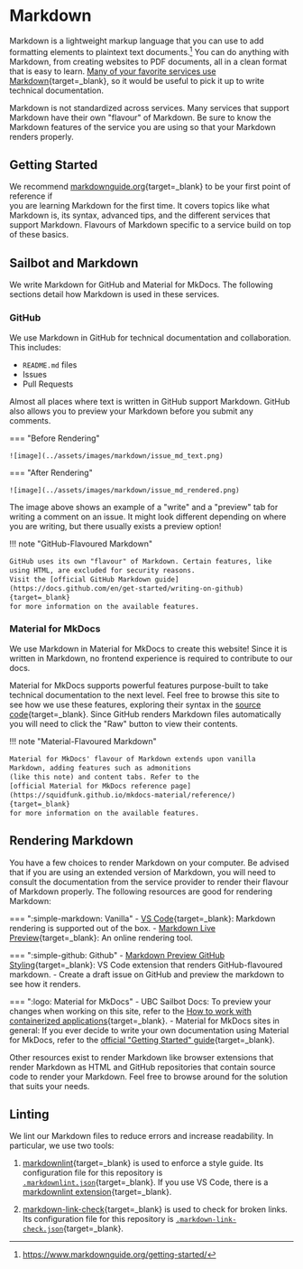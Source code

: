 # Markdown

Markdown is a lightweight markup language that you can use to add formatting elements to plaintext text documents.[^1]
You can do anything with Markdown, from creating websites to PDF documents, all in a clean format that is easy to
learn. [Many of your favorite services use Markdown](https://www.markdownguide.org/tools/){target=_blank}, so it would
be useful to pick it up to write technical documentation.

Markdown is not standardized across services. Many services that support Markdown have their
own "flavour" of Markdown. Be sure to know the Markdown features of the service
you are using so that your Markdown renders properly.

## Getting Started

We recommend [markdownguide.org](https://www.markdownguide.org/){target=_blank} to be your first point of reference if\
you are learning Markdown for the first time. It covers topics like what Markdown is, its syntax, advanced tips, and the
different services that support Markdown. Flavours of Markdown specific to a service build on top of these basics.

## Sailbot and Markdown

We write Markdown for GitHub and Material for MkDocs. The following sections
detail how Markdown is used in these services.

### GitHub

We use Markdown in GitHub for technical documentation and collaboration. This includes:

- `README.md` files
- Issues
- Pull Requests

Almost all places where text is written in GitHub support Markdown. GitHub also allows you to preview
your Markdown before you submit any comments.

=== "Before Rendering"

    ![image](../assets/images/markdown/issue_md_text.png)

=== "After Rendering"

    ![image](../assets/images/markdown/issue_md_rendered.png)

The image above shows an example of a "write" and a "preview" tab for writing a comment on an issue. It might look
different depending on where you are writing, but there usually exists a preview option!

!!! note "GitHub-Flavoured Markdown"

    GitHub uses its own "flavour" of Markdown. Certain features, like using HTML, are excluded for security reasons.
    Visit the [official GitHub Markdown guide](https://docs.github.com/en/get-started/writing-on-github){target=_blank}
    for more information on the available features.

### Material for MkDocs

We use Markdown in Material for MkDocs to create this website! Since it is written in Markdown, no frontend
experience is required to contribute to our docs.

Material for MkDocs supports powerful features purpose-built to take technical documentation to the next level.
Feel free to browse this site to see how we use these features, exploring their syntax in the
[source code](https://github.com/UBCSailbot/sailbot_workspace/tree/main/docs){target=_blank}.
Since GitHub renders Markdown files automatically you will need to click the "Raw" button to view their contents.

!!! note "Material-Flavoured Markdown"

    Material for MkDocs' flavour of Markdown extends upon vanilla Markdown, adding features such as admonitions
    (like this note) and content tabs. Refer to the
    [official Material for MkDocs reference page](https://squidfunk.github.io/mkdocs-material/reference/){target=_blank}
    for more information on the available features.

## Rendering Markdown

You have a few choices to render Markdown on your computer.
Be advised that if you are using an extended version of Markdown, you will
need to consult the documentation from the service provider to render their flavour of Markdown properly. The following
resources are good for rendering Markdown:

=== ":simple-markdown: Vanilla"
    - [VS Code](https://code.visualstudio.com/docs/languages/markdown#_markdown-preview){target=_blank}: Markdown
    rendering is supported
    out of the box.
    - [Markdown Live Preview](https://markdownlivepreview.com/){target=_blank}: An online rendering tool.

=== ":simple-github: Github"
    - [Markdown Preview GitHub Styling](https://marketplace.visualstudio.com/items?itemName=bierner.markdown-preview-github-styles){target=_blank}:
    VS Code extension that renders GitHub-flavoured markdown.
    - Create a draft issue on GitHub and preview the markdown to see how it renders.

=== ":logo: Material for MkDocs"
    - UBC Sailbot Docs: To preview your changes when working on this site,
    refer to the [How to work with containerized applications](../current/sailbot_workspace/how_to.md#work-with-containerized-applications){target=_blank}.
    - Material for MkDocs sites in general: If you ever decide to write your own documentation using Material for MkDocs,
    refer to the [official "Getting Started" guide](https://squidfunk.github.io/mkdocs-material/getting-started/){target=_blank}.

Other resources exist to render Markdown like browser extensions that render Markdown as HTML and GitHub repositories
that contain source code to render your Markdown. Feel free
to browse around for the solution that suits your needs.

## Linting

We lint our Markdown files to reduce errors and increase readability. In particular, we use two tools:

1. [markdownlint](https://github.com/DavidAnson/markdownlint){target=_blank} is
used to enforce a style guide. Its configuration file for this repository is [`.markdownlint.json`](https://github.com/UBCSailbot/sailbot_workspace/blob/main/.markdownlint.json){target=_blank}.
If you use VS Code, there is a [markdownlint extension](https://marketplace.visualstudio.com/items?itemName=DavidAnson.vscode-markdownlint){target=_blank}.

2. [markdown-link-check](https://github.com/tcort/markdown-link-check){target=_blank} is
used to check for broken links. Its configuration file for this repository is [`.markdown-link-check.json`](https://github.com/UBCSailbot/sailbot_workspace/blob/main/.markdown-link-check.json){target=_blank}.

[^1]: <https://www.markdownguide.org/getting-started/>
